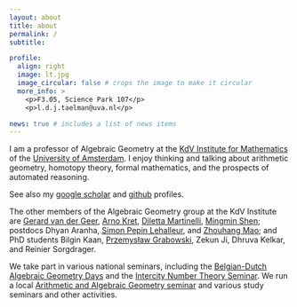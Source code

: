 ```yaml
---
layout: about
title: about
permalink: /
subtitle: 

profile:
  align: right
  image: lt.jpg
  image_circular: false # crops the image to make it circular
  more_info: >
    <p>F3.05, Science Park 107</p>
    <p>l.d.j.taelman@uva.nl</p>

news: true # includes a list of news items
---
```

I am a professor of Algebraic Geometry at the [KdV Institute for
Mathematics](https://kdvi.uva.nl/)
of the [University of Amsterdam](https://www.uva.nl/). I enjoy thinking and
talking about arithmetic geometry, homotopy theory, formal mathematics, and 
the prospects of automated reasoning.

See also my [google
scholar](https://scholar.google.com/citations?user=TbTCE3gAAAAJ&hl=en) and
[github](https://github.com/LennyTaelman) profiles.

The other members of the Algebraic Geometry group at the KdV Institute are
[Gerard van der Geer](http://gerard.vdgeer.net/), [Arno
Kret](https://staff.fnwi.uva.nl/a.l.kret/), [Diletta
Martinelli](https://www.uva.nl/en/profile/m/a/d.martinelli/d.martinelli.html),
[Mingmin Shen](https://staff.fnwi.uva.nl/m.shen/); postdocs Dhyan Aranha, [Simon
Pepin Lehalleur](https://simon-pepin.github.io/), and [Zhouhang
Mao](https://www.imo.universite-paris-saclay.fr/~zhouhang.mao/); and PhD
students Bilgin Kaan, [Przemysław
Grabowski](https://www.uva.nl/profiel/g/r/p.grabowski/p.grabowski.html), Zekun
Ji, Dhruva Kelkar, and Reinier Sorgdrager.

We take part in various national seminars, including the [Belgian-Dutch Algebraic Geometry Days](https://www.math.ru.nl/~bmoonen/BNL.html) and the [Intercity Number Theory Seminar](http://pub.math.leidenuniv.nl/~brightmj/ic/current.html). We run a local [Arithmetic and Algebraic Geometry seminar](https://staff.fnwi.uva.nl/a.l.kret/Seminar/seminar.html) and various study seminars and other activities.
